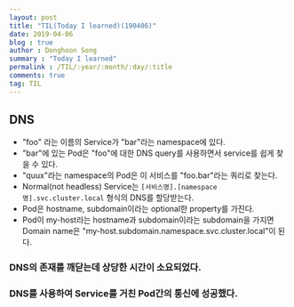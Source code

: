 ```yaml
---
layout: post
title: "TIL(Today I learned)(190406)"
date: 2019-04-06
blog : true
author : Donghoon Song
summary : "Today I learned"
permalink : /TIL/:year/:month/:day/:title
comments: true
tag: TIL
---
```


## DNS
- "foo" 라는 이름의 Service가 "bar"라는 namespace에 있다.
- "bar"에 있는 Pod은 "foo"에 대한 DNS query를 사용하면서 service를 쉽게 찾을 수 있다.
- "quux"라는 namespace의 Pod은 이 서비스를 "foo.bar"라는 쿼리로 찾는다.
- Normal(not headless) Service는
```[서비스명].[namespace명].svc.cluster.local```
형식의 DNS를 할당받는다.
- Pod은 hostname, subdomain이라는 optional한 property를 가진다.
- Pod이 my-host라는 hostname과 subdomain이라는 subdomain을 가지면 Domain name은 "my-host.subdomain.namespace.svc.cluster.local"이 된다.

### DNS의 존재를 깨닫는데 상당한 시간이 소요되었다.

### DNS를 사용하여 Service를 거친 Pod간의 통신에 성공했다.